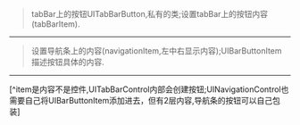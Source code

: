 
>tabBar上的按钮UITabBarButton,私有的类;设置tabBar上的按钮内容(tabBarItem).
***
>设置导航条上的内容(navigationItem,左中右显示内容);UIBarButtonItem 描述按钮具体的内容.
***
[^item是内容不是控件,UITabBarControl内部会创建按钮;UINavigationControl也需要自己将UIBarButtonItem添加进去，但有2层内容,导航条的按钮可以自己包装]